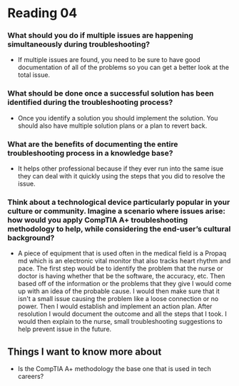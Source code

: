 # Reading 04

### What should you do if multiple issues are happening simultaneously during troubleshooting?
- If multiple issues are found, you need to be sure to have good documentation of all of the problems so you can get a better look at the total issue. 

### What should be done once a successful solution has been identified during the troubleshooting process?
- Once you identify a solution you should implement the solution. You should also have multiple solution plans or a plan to revert back.

### What are the benefits of documenting the entire troubleshooting process in a knowledge base?
- It helps other professional because if they ever run into the same isue they can deal with it quickly using the steps that you did to resolve the issue.

### Think about a technological device particularly popular in your culture or community. Imagine a scenario where issues arise: how would you apply CompTIA A+ troubleshooting methodology to help, while considering the end-user’s cultural background?
- A piece of equipment that is used often in the medical field is a Propaq md which is an electronic vital monitor that also tracks heart rhythm and pace. The first step would be to identify the problem that the nurse or doctor is having whether that be the software, the accuracy, etc. Then based off of the information or the problems that they give I would come up with an idea of the probable cause. I would then make sure that it isn't a small issue causing the problem like a loose connection or no power. Then I would establish and implement an action plan. After resolution I would document the outcome and all the steps that I took. I would then explain to the nurse, small troubleshooting suggestions to help prevent issue in the future. 

## Things I want to know more about 

- Is the CompTIA A+ methodology the base one that is used in tech careers?